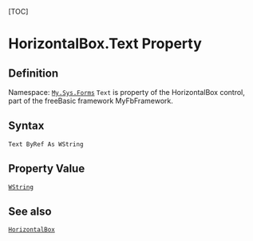 [TOC]
# HorizontalBox.Text Property

## Definition
Namespace: [`My.Sys.Forms`](My.Sys.Forms.md)
`Text` is property of the HorizontalBox control, part of the freeBasic framework MyFbFramework.
## Syntax
```freeBasic
Text ByRef As WString
```
## Property Value
[`WString`]("https://www.freebasic.net/wiki/KeyPgWString")
## See also
[`HorizontalBox`](HorizontalBox.md)
